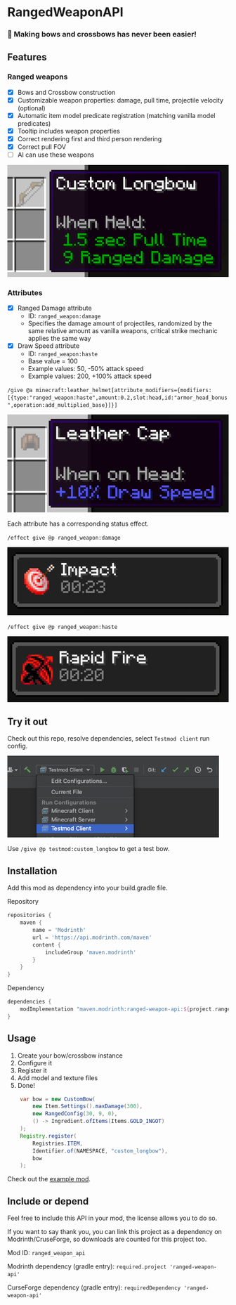 # RangedWeaponAPI

### 🏹 Making bows and crossbows has never been easier!

## Features

### Ranged weapons
- [x] Bows and Crossbow construction
- [x] Customizable weapon properties: damage, pull time, projectile velocity (optional)
- [x] Automatic item model predicate registration (matching vanilla model predicates)
- [x] Tooltip includes weapon properties
- [x] Correct rendering first and third person rendering
- [x] Correct pull FOV
- [ ] AI can use these weapons

![Example](.github/custom_longbow.png)

### Attributes

- [x] Ranged Damage attribute
  - ID: `ranged_weapon:damage`
  - Specifies the damage amount of projectiles, randomized by the same relative amount as vanilla weapons, critical strike mechanic applies the same way
- [x] Draw Speed attribute 
  - ID: `ranged_weapon:haste`
  - Base value = 100
  - Example values: 50, -50% attack speed 
  - Example values: 200, +100% attack speed

`/give @a minecraft:leather_helmet[attribute_modifiers={modifiers:[{type:"ranged_weapon:haste",amount:0.2,slot:head,id:"armor_head_bonus",operation:add_multiplied_base}]}]`

![attribute_haste.png](.github/attribute_haste.png)

Each attribute has a corresponding status effect.

`/effect give @p ranged_weapon:damage`

![status_effect_damage.png](.github/status_effect_damage.png)

`/effect give @p ranged_weapon:haste`

![status_effect_haste.png](.github/status_effect_haste.png)

## Try it out

Check out this repo, resolve dependencies, select `Testmod client` run config.

![Run config](.github/testmod_config.png)

Use `/give @p testmod:custom_longbow` to get a test bow.

## Installation

Add this mod as dependency into your build.gradle file.

Repository
```groovy
repositories {
    maven {
        name = 'Modrinth'
        url = 'https://api.modrinth.com/maven'
        content {
            includeGroup 'maven.modrinth'
        }
    }
}
```

Dependency
```groovy
dependencies {
    modImplementation "maven.modrinth:ranged-weapon-api:${project.ranged_weapon_api_version}"
}
```

## Usage

1. Create your bow/crossbow instance
2. Configure it
3. Register it
4. Add model and texture files
5. Done!

```java
    var bow = new CustomBow(
        new Item.Settings().maxDamage(300),
        new RangedConfig(30, 9, 0),
        () -> Ingredient.ofItems(Items.GOLD_INGOT)
    );
    Registry.register(
        Registries.ITEM,
        Identifier.of(NAMESPACE, "custom_longbow"), 
        bow
    );
```

Check out the [example mod](src/testmod/java/net/testmod/TestMod.java).

## Include or depend

Feel free to include this API in your mod, the license allows you to do so.

If you want to say thank you, you can link this project as a dependency on Modrinth/CruseForge, so downloads are counted for this project too.

Mod ID: `ranged_weapon_api`

Modrinth dependency (gradle entry): `required.project 'ranged-weapon-api'`

CurseForge dependency (gradle entry): `requiredDependency 'ranged-weapon-api'`